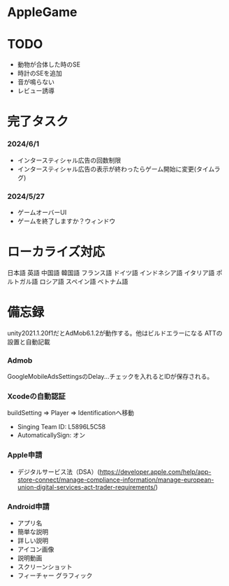 # AppleGame


# TODO
- 動物が合体した時のSE
- 時計のSEを追加
- 音が鳴らない
- レビュー誘導

# 完了タスク
### 2024/6/1
  - インタースティシャル広告の回数制限
  - インタースティシャル広告の表示が終わったらゲーム開始に変更(タイムラグ)
### 2024/5/27
  - ゲームオーバーUI
  - ゲームを終了しますか？ウィンドウ

# ローカライズ対応
日本語
英語
中国語
韓国語
フランス語
ドイツ語
インドネシア語
イタリア語
ポルトガル語
ロシア語
スペイン語
ベトナム語

# 備忘録
unity2021.1.20f1だとAdMob6.1.2が動作する。他はビルドエラーになる
ATTの設置と自動記載
### Admob
GoogleMobileAdsSettingsのDelay...チェックを入れるとIDが保存される。

### Xcodeの自動認証
buildSetting => Player => Identificationへ移動
- Singing Team ID: L5896L5C58
- AutomaticallySign: オン

### Apple申請

- デジタルサービス法（DSA）(https://developer.apple.com/help/app-store-connect/manage-compliance-information/manage-european-union-digital-services-act-trader-requirements/)


### Android申請
- アプリ名
- 簡単な説明
- 詳しい説明
- アイコン画像
- 説明動画
- スクリーンショット
- フィーチャー グラフィック
